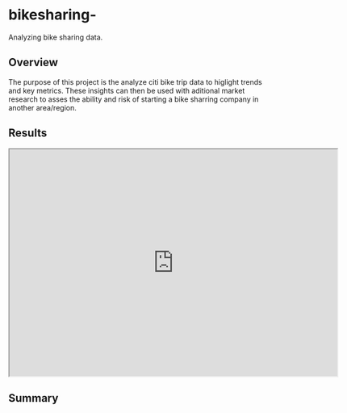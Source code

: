 # bikesharing-
Analyzing bike sharing data.

## Overview 

The purpose of this project is the analyze citi bike trip data to higlight trends and key metrics. These insights can then be used with aditional market research to asses the ability and risk of starting a bike sharring company in another area/region.

## Results 

[](https://public.tableau.com/shared/49XQM8MPP?:display_count=y&:origin=viz_share_link)
<div>
<iframe src="https://public.tableau.com/profile/donnie1554#!/vizhome/CitiBikeAnalysis_16114678641100/CitiBikeAugustTripsAnalysis?publish=yes" width = '650' height = '450'></iframe>
</div>


## Summary 
